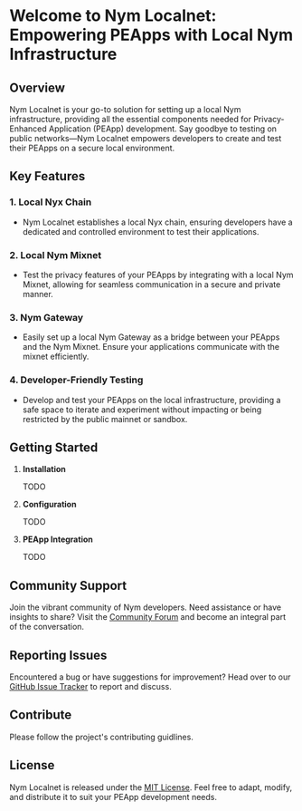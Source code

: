# Welcome to Nym Localnet: Empowering PEApps with Local Nym Infrastructure

## Overview

Nym Localnet is your go-to solution for setting up a local Nym infrastructure, providing all the essential components needed for Privacy-Enhanced Application (PEApp) development. Say goodbye to testing on public networks—Nym Localnet empowers developers to create and test their PEApps on a secure local environment.

## Key Features

### 1. Local Nyx Chain

-   Nym Localnet establishes a local Nyx chain, ensuring developers have a dedicated and controlled environment to test their applications.

### 2. Local Nym Mixnet

-   Test the privacy features of your PEApps by integrating with a local Nym Mixnet, allowing for seamless communication in a secure and private manner.

### 3. Nym Gateway

-   Easily set up a local Nym Gateway as a bridge between your PEApps and the Nym Mixnet. Ensure your applications communicate with the mixnet efficiently.

### 4. Developer-Friendly Testing

-   Develop and test your PEApps on the local infrastructure, providing a safe space to iterate and experiment without impacting or being restricted by the public mainnet or sandbox.

## Getting Started

1. **Installation**

    TODO

2. **Configuration**

    TODO

3. **PEApp Integration**
    
    TODO

## Community Support

Join the vibrant community of Nym developers. Need assistance or have insights to share? Visit the [Community Forum](https://github.com/newtmex/nym-localnet/discussions) and become an integral part of the conversation.

## Reporting Issues

Encountered a bug or have suggestions for improvement? Head over to our [GitHub Issue Tracker](https://github.com/newtmex/nym-localnet/issues) to report and discuss.

## Contribute

Please follow the project's contributing guidlines.

## License

Nym Localnet is released under the [MIT License](LICENSE). Feel free to adapt, modify, and distribute it to suit your PEApp development needs.

